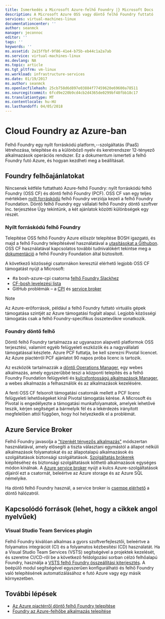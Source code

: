 ```yaml
---
title: Ismerkedés a Microsoft Azure-felhő Foundry |} Microsoft Docs
description: A Microsoft Azure OSS vagy döntő felhő Foundry futtató
services: virtual-machines-linux
documentationcenter: ''
author: seanmck
manager: jeconnoc
editor: ''
tags: ''
keywords: ''
ms.assetid: 2a15ffbf-9f86-41e4-b75b-eb44c1a2a7ab
ms.service: virtual-machines-linux
ms.devlang: NA
ms.topic: article
ms.tgt_pltfrm: vm-linux
ms.workload: infrastructure-services
ms.date: 01/19/2017
ms.author: seanmck
ms.openlocfilehash: 25cb758d6d897e03884f77459620e69600a78511
ms.sourcegitcommit: 6fcd9e220b9cd4cb2d4365de0299bf48fbb18c17
ms.translationtype: MT
ms.contentlocale: hu-HU
ms.lasthandoff: 04/05/2018
---
```

# <a name="cloud-foundry-on-azure"></a>Cloud Foundry az Azure-ban

Felhő Foundry egy nyílt forráskódú platform,--szolgáltatás (PaaS) létrehozása, telepítése és a különböző nyelv és keretrendszer 12-tényező alkalmazások operációs rendszer. Ez a dokumentum ismerteti a felhő Foundry futó Azure, és hogyan kezdheti meg a beállításait.

## <a name="cloud-foundry-offerings"></a>Foundry felhőajánlatokat

Nincsenek kétféle futtatható Azure-felhő Foundry: nyílt forráskódú felhő Foundry (OSS CF) és döntő felhő Foundry (PCF). OSS CF van egy teljes mértékben [nyílt forráskódú](https://github.com/cloudfoundry) felhő Foundry verziója kezeli a felhő Foundry Foundation. Döntő felhő Foundry egy vállalati felhő Foundry döntő szoftver Inc. terjesztése Úgy tekintünk, a két ajánlatok közötti különbségek egy részét.

### <a name="open-source-cloud-foundry"></a>Nyílt forráskódú felhő Foundry

Telepítése OSS felhő Foundry Azure először telepítése BOSH igazgató, és majd a felhő Foundry telepítésével használatával a [utasításokat a Githubon](https://github.com/cloudfoundry-incubator/bosh-azure-cpi-release/blob/master/docs/guidance.md). OSS CF használatával kapcsolatos további tudnivalókért tekintse meg a [dokumentáció](https://docs.cloudfoundry.org/) a felhő Foundry Foundation által biztosított.

A következő közösségi csatornákon keresztül elérhető legjobb OSS CF támogatást nyújt a Microsoft:

- #<a name="bosh-azure-cpi-channel-on-cloud-foundry-slackhttpsslackcloudfoundryorg"></a>a bosh-azure-cpi csatorna [felhő Foundry Slackhez](https://slack.cloudfoundry.org/)
- [CF-bosh levelezési lista](https://lists.cloudfoundry.org/pipermail/cf-bosh)
- GitHub problémák – a [CPI](https://github.com/cloudfoundry-incubator/bosh-azure-cpi-release/issues) és [service broker](https://github.com/Azure/meta-azure-service-broker/issues)

>[!NOTE]
> Az Azure-erőforrások, például a felhő Foundry futtató virtuális gépek támogatása szintjét az Azure támogatási foglalt alapul. Legjobb közösségi támogatás csak a felhő Foundry-specifikus összetevőkre vonatkozik.

### <a name="pivotal-cloud-foundry"></a>Foundry döntő felhő

Döntő felhő Foundry tartalmazza az ugyanazon alapvető platformok OSS terjesztési, valamint egyéb felügyeleti eszközök és a nagyvállalati támogatással készlete. Azure PCF futtatja, be kell szerezni Pivotal licencet. Az Azure piactérről PCF ajánlatot 90 napos próba licenc is tartozik.

Az eszközök tartalmazzák a [döntő Operations Manager](http://docs.pivotal.io/pivotalcf/customizing/), egy webes alkalmazás, amely egyszerűbbé teszi a központi telepítés és a felhő Foundry Foundation felügyeleti és [kulcsfontosságú alkalmazások Manager](https://docs.pivotal.io/pivotalcf/console/), a webes alkalmazás a felhasználók és az alkalmazások kezelésére.

A fenti OSS CF felsorolt támogatási csatornák mellett a PCF licenc felügyeleti lehetőségeket kínál Pivotal támogatás kérése. A Microsoft és Pivotal is engedélyezte a támogatási munkafolyamatok, amelyek lehetővé teszik, kérjen segítséget a bármelyik fél és a lekérdezés irányított megfelelően attól függően, hogy hol helyezkedik el a problémát.

## <a name="azure-service-broker"></a>Azure Service Broker

Felhő Foundry javasolja a ["tizenkét tényezős alkalmazás"](https://12factor.net/) módszertan használatával, amely elősegíti a tiszta választani egymástól a állapot nélküli alkalmazások folyamatokat és az állapotalapú alkalmazások és szolgáltatások biztonsági szolgáltatások. [Szolgáltatás brókerek](https://docs.cloudfoundry.org/services/api.html) kiépítéséhez és biztonsági szolgáltatások köthető alkalmazások egységes módon kínálnak. A [Azure service broker](https://github.com/Azure/meta-azure-service-broker) nyújt a kulcs Azure-szolgáltatások díjairól ezt a csatornát, beleértve az Azure storage és az Azure SQL némelyike.

Ha döntő felhő Foundry használ, a service broker is [csempe elérhető](https://docs.pivotal.io/azure-sb/installing.html) a döntő hálózatról.

## <a name="related-resources"></a>Kapcsolódó források (lehet, hogy a cikkek angol nyelvűek)

### <a name="visual-studio-team-services-plugin"></a>Visual Studio Team Services plugin

Felhő Foundry kiválóan alkalmas a gyors szoftverfejlesztői, beleértve a folyamatos integrációt (CI) és a folyamatos kézbesítési (CD) használatát. Ha a Visual Studio Team Services (VSTS) segítségével a projektek kezelését, és szeretne CI/CD-ről be a következő feldolgozási sorban célzó felhőalapú Foundry, használja a [VSTS felhő Foundry összeállítási kiterjesztés](https://marketplace.visualstudio.com/items?itemName=ms-vsts.cloud-foundry-build-extension). A beépülő modul segítségével egyszerűen konfigurálható és felhő Foundry való telepítésének automatizálásához e futó Azure vagy egy másik környezetben.

## <a name="next-steps"></a>További lépések

- [Az Azure piactérről döntő felhő Foundry telepítése](https://azure.microsoft.com/en-us/marketplace/partners/pivotal/pivotal-cloud-foundryazure-pcf/)
- [Foundry az Azure-felhőbe alkalmazás telepítése](./cloudfoundry-deploy-your-first-app.md)